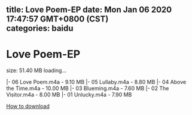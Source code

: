 
title: Love Poem-EP
date: Mon Jan 06 2020 17:47:57 GMT+0800 (CST)    
categories: baidu
---

# Love Poem-EP
size: 51.40 MB
 loading...
 
|- 06 Love Poem.m4a - 9.10 MB
|- 05 Lullaby.m4a - 8.80 MB
|- 04 Above the Time.m4a - 10.00 MB
|- 03 Blueming.m4a - 7.60 MB
|- 02 The Visitor.m4a - 8.00 MB
|- 01 Unlucky.m4a - 7.90 MB

[How to download](https://bpcam.bemobtrk.com/go/2ceec3aa-1ca2-46d6-b9ff-aaa5c184517c?jno=1601)